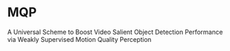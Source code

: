 # MQP
A Universal Scheme to Boost Video Salient Object Detection Performance via Weakly Supervised Motion Quality Perception
